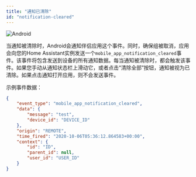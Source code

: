 ```yaml
---
title: "通知已清除"
id: "notification-cleared"
---
```


![Android](/assets/android.svg)

当通知被清除时，Android会通知伴侣应用这个事件。同时，确保组被取消，应用会向您的Home Assistant实例发送一个`mobile_app_notification_cleared`事件。该事件将包含发送到设备的所有通知数据。每当通知被清除时，都会触发该事件。如果您手动从通知状态栏上滑动它，或者点击“清除全部”按钮，通知被视为已清除。如果点击通知打开应用，则不会发送事件。

示例事件数据：

```json
{
    "event_type": "mobile_app_notification_cleared",
    "data": {
        "message": "test",
        "device_id": "DEVICE_ID"
    },
    "origin": "REMOTE",
    "time_fired": "2020-10-06T05:36:12.864583+00:00",
    "context": {
        "id": "ID",
        "parent_id": null,
        "user_id": "USER_ID"
    }
}